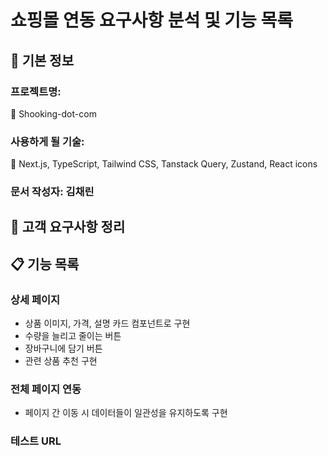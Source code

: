 # 쇼핑몰 연동 요구사항 분석 및 기능 목록

## 📌 기본 정보
### 프로젝트명: 
👟 Shooking-dot-com

### 사용하게 될 기술: 
🦖 Next.js, TypeScript, Tailwind CSS, Tanstack Query, Zustand, React icons

### 문서 작성자: 김채린

## 📝 고객 요구사항 정리

## 📋 기능 목록

### 상세 페이지
* 상품 이미지, 가격, 설명 카드 컴포넌트로 구현
* 수량을 늘리고 줄이는 버튼
* 장바구니에 담기 버튼
* 관련 상품 추천 구현

### 전체 페이지 연동
* 페이지 간 이동 시 데이터들이 일관성을 유지하도록 구현

### 테스트 URL